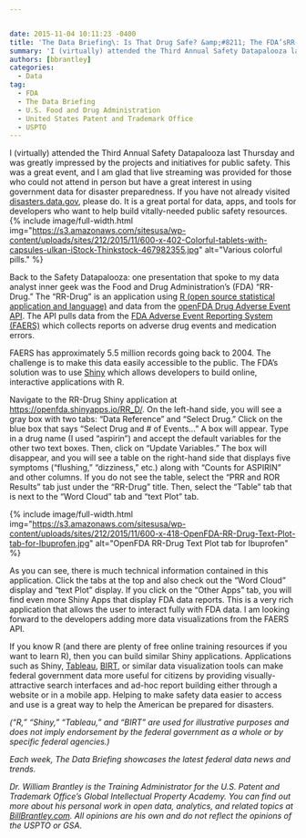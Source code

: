 ```yaml
---


date: 2015-11-04 10:11:23 -0400
title: 'The Data Briefing\: Is That Drug Safe? &amp;#8211; The FDA’sRR-Drug R/Shiny App'
summary: 'I (virtually) attended the Third Annual Safety Datapalooza last Thursday and was greatly impressed by the projects and initiatives for public safety. This was a great event, and I am glad that live streaming was provided for those who could not attend in person but have a great interest in using government data for disaster'
authors: [bbrantley]
categories:
  - Data
tag:
  - FDA
  - The Data Briefing
  - U.S. Food and Drug Administration
  - United States Patent and Trademark Office
  - USPTO
---
```


I (virtually) attended the Third Annual Safety Datapalooza last Thursday and was greatly impressed by the projects and initiatives for public safety. This was a great event, and I am glad that live streaming was provided for those who could not attend in person but have a great interest in using government data for disaster preparedness. If you have not already visited <a href="http://www.data.gov/disasters/" target="_blank">disasters.data.gov</a>, please do. It is a great portal for data, apps, and tools for developers who want to help build vitally-needed public safety resources. 
{% include image/full-width.html img="https://s3.amazonaws.com/sitesusa/wp-content/uploads/sites/212/2015/11/600-x-402-Colorful-tablets-with-capsules-ulkan-iStock-Thinkstock-467982355.jpg" alt="Various colorful pills." %} 

Back to the Safety Datapalooza: one presentation that spoke to my data analyst inner geek was the Food and Drug Administration’s (FDA) “RR-Drug.” The “RR-Drug” is an application using <a href="https://www.r-project.org/" target="_blank">R (open source statistical application and language)</a> and data from the <a href="https://open.fda.gov/drug/event/reference/" target="_blank">openFDA Drug Adverse Event API</a>. The API pulls data from the <a href="https://open.fda.gov/data/faers/" target="_blank">FDA Adverse Event Reporting System (FAERS)</a> which collects reports on adverse drug events and medication errors.

FAERS has approximately 5.5 million records going back to 2004. The challenge is to make this data easily accessible to the public. The FDA’s solution was to use <a href="http://shiny.rstudio.com/" target="_blank">Shiny</a> which allows developers to build online, interactive applications with R.

Navigate to the RR-Drug Shiny application at <a href="https://openfda.shinyapps.io/RR_D/" target="_blank">https://openfda.shinyapps.io/RR_D/</a>. On the left-hand side, you will see a gray box with two tabs: “Data Reference” and “Select Drug.” Click on the blue box that says “Select Drug and # of Events…” A box will appear. Type in a drug name (I used “aspirin”) and accept the default variables for the other two text boxes. Then, click on “Update Variables.” The box will disappear, and you will see a table on the right-hand side that displays five symptoms (“flushing,” “dizziness,” etc.) along with “Counts for ASPIRIN” and other columns. If you do not see the table, select the “PRR and ROR Results” tab just under the “RR-Drug” title. Then, select the “Table” tab that is next to the “Word Cloud” tab and “text Plot” tab.


{% include image/full-width.html img="https://s3.amazonaws.com/sitesusa/wp-content/uploads/sites/212/2015/11/600-x-418-OpenFDA-RR-Drug-Text-Plot-tab-for-Ibuprofen.jpg" alt="OpenFDA RR-Drug Text Plot tab for Ibuprofen" %}

As you can see, there is much technical information contained in this application. Click the tabs at the top and also check out the “Word Cloud” display and “text Plot” display. If you click on the “Other Apps” tab, you will find even more Shiny Apps that display FDA data reports. This is a very rich application that allows the user to interact fully with FDA data. I am looking forward to the developers adding more data visualizations from the FAERS API.

If you know R (and there are plenty of free online training resources if you want to learn R), then you can build similar Shiny applications. Applications such as Shiny, <a href="http://www.tableau.com/" target="_blank">Tableau</a>, [BIRT](http://www.eclipse.org/birt/), or similar data visualization tools can make federal government data more useful for citizens by providing visually-attractive search interfaces and ad-hoc report building either through a website or in a mobile app. Helping to make safety data easier to access and use is a great way to help the American be prepared for disasters.

_(“R,” “Shiny,” “Tableau,” and “BIRT” are used for illustrative purposes and does not imply endorsement by the federal government as a whole or by specific federal agencies.)_

_Each week, The Data Briefing showcases the latest federal data news and trends._

_Dr. William Brantley is the Training Administrator for the U.S. Patent and Trademark Office’s Global Intellectual Property Academy. You can find out more about his personal work in open data, analytics, and related topics at [BillBrantley.com](http://billbrantley.com). All opinions are his own and do not reflect the opinions of the USPTO or GSA._

<div class="copyIcon copy0">
</div>

<div class="pasteIcon paste0">
</div>

<div class="notifyIcon">
</div>

<div class="copyIcon copy0">
</div>

<div class="pasteIcon paste0">
</div>

<div class="notifyIcon">
</div>